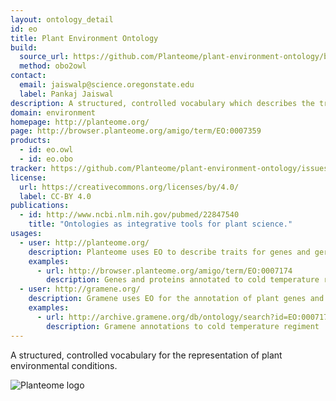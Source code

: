 ```yaml
---
layout: ontology_detail
id: eo
title: Plant Environment Ontology
build:
  source_url: https://github.com/Planteome/plant-environment-ontology/blob/master/plant-environment-ontology.obo.owl
  method: obo2owl
contact:
  email: jaiswalp@science.oregonstate.edu
  label: Pankaj Jaiswal
description: A structured, controlled vocabulary which describes the treatments, growing conditions, and/or study types used in plant biology experiments.
domain: environment
homepage: http://planteome.org/
page: http://browser.planteome.org/amigo/term/EO:0007359
products:
  - id: eo.owl
  - id: eo.obo
tracker: https://github.com/Planteome/plant-environment-ontology/issues
license:
  url: https://creativecommons.org/licenses/by/4.0/
  label: CC-BY 4.0
publications:
  - id: http://www.ncbi.nlm.nih.gov/pubmed/22847540
    title: "Ontologies as integrative tools for plant science."
usages:
  - user: http://planteome.org/
    description: Planteome uses EO to describe traits for genes and germplasm
    examples:
      - url: http://browser.planteome.org/amigo/term/EO:0007174
        description: Genes and proteins annotated to cold temperature regiment
  - user: http://gramene.org/
    description: Gramene uses EO for the annotation of plant genes and QTLs
    examples:
      - url: http://archive.gramene.org/db/ontology/search?id=EO:0007174
        description: Gramene annotations to cold temperature regiment
---
```


A structured, controlled vocabulary for the representation of plant environmental conditions.

<img alt="Planteome logo" src="http://planteome.org/sites/default/files/garland_logo.PNG"/>
